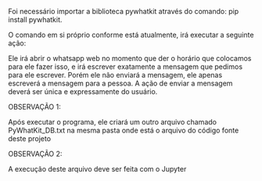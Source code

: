 Foi necessário importar a biblioteca pywhatkit através do comando: pip install pywhatkit.

O comando em si próprio conforme está atualmente, irá executar a seguinte ação:

Ele irá abrir o whatsapp web no momento que der o horário que colocamos para ele fazer isso, e irá escrever exatamente a mensagem que pedimos para ele escrever. Porém ele não enviará a mensagem, ele apenas escreverá a mensagem para a pessoa. A ação de enviar a mensagem deverá ser única e expressamente do usuário.

OBSERVAÇÃO 1:

Após executar o programa, ele criará um outro arquivo chamado PyWhatKit_DB.txt na mesma pasta onde está o arquivo do código fonte deste projeto


OBSERVAÇÃO 2:

A execução deste arquivo deve ser feita com o Jupyter

